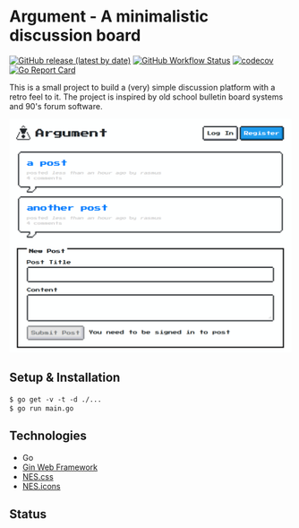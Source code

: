 # Argument - A minimalistic discussion board

[![GitHub release (latest by date)](https://img.shields.io/github/v/release/amusablelemur/argument)](https://github.com/AmusableLemur/Argument/releases)
[![GitHub Workflow Status](https://img.shields.io/github/workflow/status/amusablelemur/argument/Go)](https://github.com/AmusableLemur/Argument/actions?query=workflow%3AGo)
[![codecov](https://codecov.io/gh/AmusableLemur/Argument/branch/master/graph/badge.svg)](https://codecov.io/gh/AmusableLemur/Argument)
[![Go Report Card](https://goreportcard.com/badge/github.com/amusablelemur/argument)](https://goreportcard.com/report/github.com/amusablelemur/argument)

This is a small project to build a (very) simple discussion platform with a retro feel to it. The project is inspired by old school bulletin board systems and 90's forum software.

![Screenshot](/assets/screenshot.png?raw=true)

## Setup & Installation

    $ go get -v -t -d ./...
    $ go run main.go

## Technologies

 - Go
 - [Gin Web Framework](https://github.com/gin-gonic/gin)
 - [NES.css](https://nostalgic-css.github.io/NES.css/)
 - [NES.icons](https://github.com/nostalgic-css/NES.icons)

## Status
